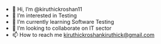 - 👋 Hi, I’m @kiruthickroshan11
- 👀 I’m interested in Testing
- 🌱 I’m currently learning Software Testing
- 💞️ I’m looking to collaborate on IT sector
- 📫 How to reach me kiruthickroshankiruthick@gmail.com

<!---
kiruthickroshan11/kiruthickroshan11 is a ✨ special ✨ repository because its `README.md` (this file) appears on your GitHub profile.
You can click the Preview link to take a look at your changes.
--->
